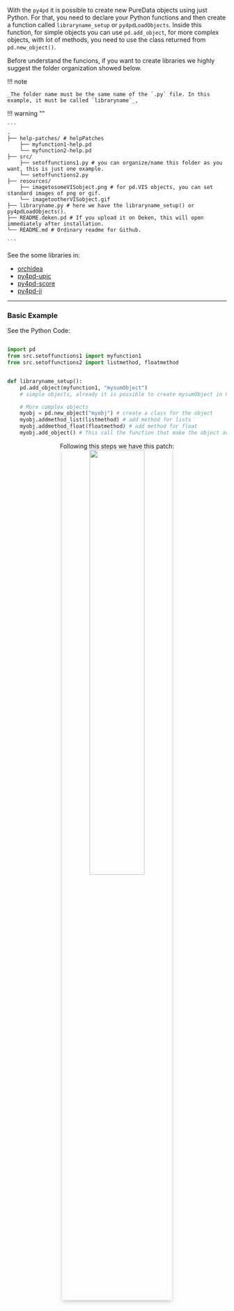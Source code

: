 With the `py4pd` it is possible to create new PureData objects using just Python. For that, you need to declare your Python functions and then create a function called `libraryname_setup` or `py4pdLoadObjects`. Inside this function, for simple objects you can use `pd.add_object`, for more complex objects, with lot of methods, you need to use the class returned from `pd.new_object()`.

Before understand the funcions, if you want to create libraries we highly suggest the folder organization showed below.

!!! note

    _The folder name must be the same name of the `.py` file. In this example, it must be called `libraryname`_,


!!! warning ""

    ```
    .
    ├── help-patches/ # helpPatches
        ├── myfunction1-help.pd
        └── myfunction2-help.pd
    ├── src/
        ├── setoffunctions1.py # you can organize/name this folder as you want, this is just one example.
        └── setoffunctions2.py
    ├── resources/
        ├── imagetosomeVISobject.png # for pd.VIS objects, you can set standard images of png or gif.
        └── imagetootherVISobject.gif
    ├── libraryname.py # here we have the libraryname_setup() or py4pdLoadObjects().
    ├── README.deken.pd # If you upload it on Deken, this will open immediately after installation.
    └── README.md # Ordinary readme for Github.

    ```

See the some libraries in:

- [orchidea](https://github.com/charlesneimog/orchidea)
- [py4pd-upic](https://github.com/charlesneimog/py4pd-upic)
- [py4pd-score](https://github.com/charlesneimog/py4pd-score)
- [py4pd-ji](https://github.com/charlesneimog/py4pd-ji)

---

### Basic Example

See the Python Code:

```py title="libraryname.py"

import pd
from src.setoffunctions1 import myfunction1
from src.setoffunctions2 import listmethod, floatmethod


def libraryname_setup():
    pd.add_object(myfunction1, "mysumObject")
    # simple objects, already it is possible to create mysumObject in Pd Patches

    # More complex objects
    myobj = pd.new_object("myobj") # create a class for the object
    myobj.addmethod_list(listmethod) # add method for lists
    myobj.addmethod_float(floatmethod) # add method for float
    myobj.add_object() # This call the function that make the object avaible in PureData patches.

```

<p align="center">
    Following this steps we have this patch:
    <img src="../../examples/createobj/mynewpdobject.png" width="50%" style="box-shadow: 0px 4px 8px rgba(0, 0, 0, 0.2);"</img>
</p>
